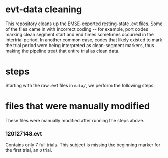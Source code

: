 # evt-data cleaning

This repository cleans up the EMSE-exported resting-state .evt files. Some of the files came in with incorrect coding -- for example, port codes marking clean segment start and end times sometimes occurred in the intertrial period. In another common case, codes that likely existed to mark the trial period were being interpreted as clean-segment markers, thus making the pipeline treat that entire trial as clean data.

# steps

Starting with the raw .evt files in `data/`, we perform the following steps:


# files that were manually modified
These files were manually modified after running the steps above.

### 120127148.evt
Contains only 7 full trials. This subject is missing the beginning marker for the first trial, an `O` trial.

